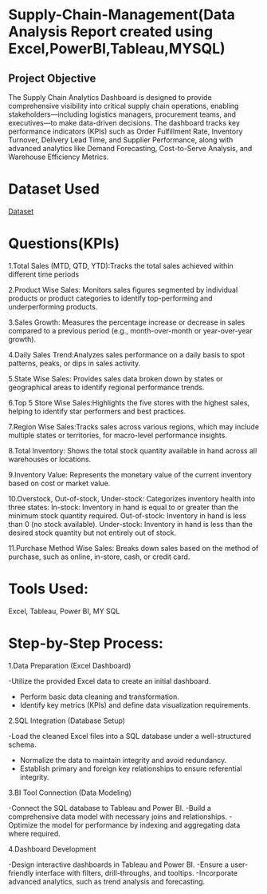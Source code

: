# Supply-Chain-Management(Data Analysis Report created using Excel,PowerBI,Tableau,MYSQL)
## Project Objective
The Supply Chain Analytics Dashboard is designed to provide comprehensive visibility into critical supply chain operations, enabling stakeholders—including logistics managers, procurement teams, and executives—to make data-driven decisions. The dashboard tracks key performance indicators (KPIs) such as Order Fulfillment Rate, Inventory Turnover, Delivery Lead Time, and Supplier Performance, along with advanced analytics like Demand Forecasting, Cost-to-Serve Analysis, and Warehouse Efficiency Metrics.
# Dataset Used
[Dataset](https://github.com/sandhyacherukuri8/Supply-Chain-Management/tree/master/Dataset)
# Questions(KPIs)
1.Total Sales (MTD, QTD, YTD):Tracks the total sales achieved within different time periods

2.Product Wise Sales: Monitors sales figures segmented by individual products or product categories to identify top-performing and underperforming products.

3.Sales Growth: Measures the percentage increase or decrease in sales compared to a previous period (e.g., month-over-month or year-over-year growth).

4.Daily Sales Trend:Analyzes sales performance on a daily basis to spot patterns, peaks, or dips in sales activity.

5.State Wise Sales: Provides sales data broken down by states or geographical areas to identify regional performance trends.

6.Top 5 Store Wise Sales:Highlights the five stores with the highest sales, helping to identify star performers and best practices.

7.Region Wise Sales:Tracks sales across various regions, which may include multiple states or territories, for macro-level performance insights.

8.Total Inventory: Shows the total stock quantity available in hand across all warehouses or locations.

9.Inventory Value: Represents the monetary value of the current inventory based on cost or market value.

10.Overstock, Out-of-stock, Under-stock: Categorizes inventory health into three states:
      In-stock: Inventory in hand is equal to or greater than the minimum stock quantity required.
      Out-of-stock: Inventory in hand is less than 0 (no stock available).
      Under-stock: Inventory in hand is less than the desired stock quantity but not entirely out of stock.
      
11.Purchase Method Wise Sales: Breaks down sales based on the method of purchase, such as online, in-store, cash, or credit card.

# Tools Used:
Excel, Tableau, Power BI, MY SQL

# Step-by-Step Process:

1.Data Preparation (Excel Dashboard)

-Utilize the provided Excel data to create an initial dashboard.
- Perform basic data cleaning and transformation.
- Identify key metrics (KPIs) and define data visualization requirements.

2.SQL Integration (Database Setup)

-Load the cleaned Excel files into a SQL database under a well-structured schema.
- Normalize the data to maintain integrity and avoid redundancy.
- Establish primary and foreign key relationships to ensure referential integrity.

3.BI Tool Connection (Data Modeling)

-Connect the SQL database to Tableau and Power BI.
-Build a comprehensive data model with necessary joins and relationships.
-Optimize the model for performance by indexing and aggregating data where required.

4.Dashboard Development

-Design interactive dashboards in Tableau and Power BI.
-Ensure a user-friendly interface with filters, drill-throughs, and tooltips.
-Incorporate advanced analytics, such as trend analysis and forecasting.


